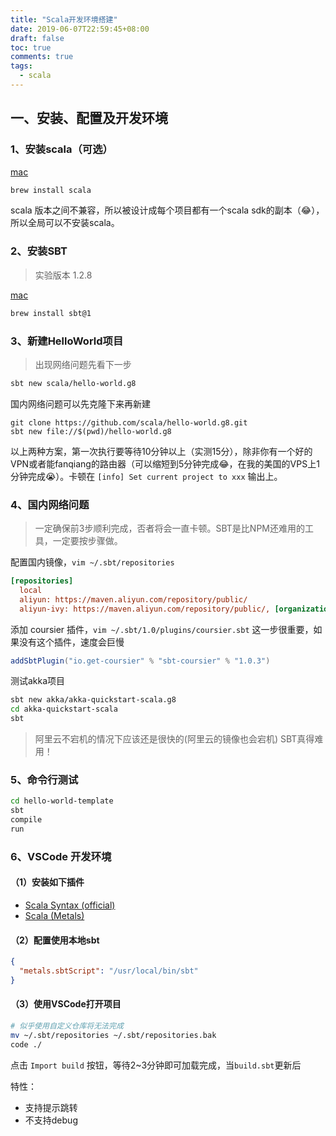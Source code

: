 ```yaml
---
title: "Scala开发环境搭建"
date: 2019-06-07T22:59:45+08:00
draft: false
toc: true
comments: true
tags:
  - scala
---
```


## 一、安装、配置及开发环境

### 1、安装scala（可选）

[mac](https://www.scala-lang.org/download/)

```bash
brew install scala
```

scala 版本之间不兼容，所以被设计成每个项目都有一个scala sdk的副本（😂），所以全局可以不安装scala。

### 2、安装SBT

> 实验版本 1.2.8

[mac](https://www.scala-sbt.org/download.html)

```bash
brew install sbt@1
```

### 3、新建HelloWorld项目

> 出现网络问题先看下一步

```bash
sbt new scala/hello-world.g8
```

国内网络问题可以先克隆下来再新建

```
git clone https://github.com/scala/hello-world.g8.git
sbt new file://$(pwd)/hello-world.g8
```

以上两种方案，第一次执行要等待10分钟以上（实测15分），除非你有一个好的VPN或者能fanqiang的路由器（可以缩短到5分钟完成😂，在我的美国的VPS上1分钟完成😭）。卡顿在 `[info] Set current project to xxx` 输出上。

### 4、国内网络问题

> 一定确保前3步顺利完成，否者将会一直卡顿。SBT是比NPM还难用的工具，一定要按步骤做。

配置国内镜像，`vim ~/.sbt/repositories`

```ini
[repositories]
  local
  aliyun: https://maven.aliyun.com/repository/public/
  aliyun-ivy: https://maven.aliyun.com/repository/public/, [organization]/[module]/(scala_[scalaVersion]/)(sbt_[sbtVersion]/)[revision]/[type]s/[artifact](-[classifier]).[ext]
```

添加 coursier 插件，`vim ~/.sbt/1.0/plugins/coursier.sbt`
这一步很重要，如果没有这个插件，速度会巨慢

```scala
addSbtPlugin("io.get-coursier" % "sbt-coursier" % "1.0.3")
```

测试akka项目

```bash
sbt new akka/akka-quickstart-scala.g8
cd akka-quickstart-scala
sbt
```

> 阿里云不宕机的情况下应该还是很快的(阿里云的镜像也会宕机)
> SBT真得难用！

### 5、命令行测试

```bash
cd hello-world-template
sbt
compile
run
```

### 6、VSCode 开发环境

#### （1）安装如下插件

* [Scala Syntax (official)](https://marketplace.visualstudio.com/items?itemName=scala-lang.scala)
* [Scala (Metals)](https://marketplace.visualstudio.com/items?itemName=scalameta.metals)

#### （2）配置使用本地sbt

```json
{
  "metals.sbtScript": "/usr/local/bin/sbt"
}
```

#### （3）使用VSCode打开项目

```bash
# 似乎使用自定义仓库将无法完成
mv ~/.sbt/repositories ~/.sbt/repositories.bak
code ./
```

点击 `Import build` 按钮，等待2~3分钟即可加载完成，当`build.sbt`更新后

特性：

* 支持提示跳转
* 不支持debug
